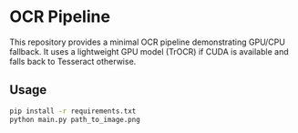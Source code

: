 # OCR Pipeline

This repository provides a minimal OCR pipeline demonstrating GPU/CPU fallback.
It uses a lightweight GPU model (TrOCR) if CUDA is available and falls back to
Tesseract otherwise.

## Usage

```bash
pip install -r requirements.txt
python main.py path_to_image.png
```

